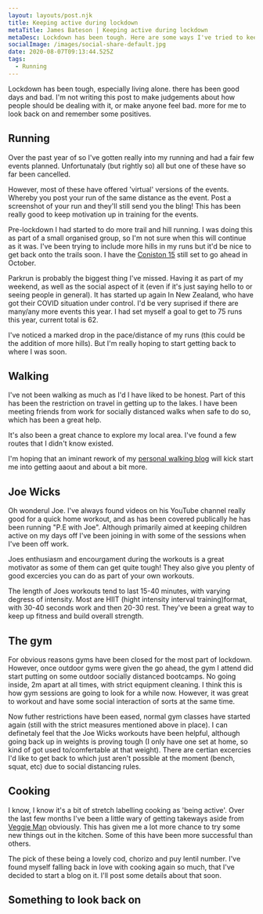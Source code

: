```yaml
---
layout: layouts/post.njk
title: Keeping active during lockdown
metaTitle: James Bateson | Keeping active during lockdown
metaDesc: Lockdown has been tough. Here are some ways I've tried to keep active.
socialImage: /images/social-share-default.jpg
date: 2020-08-07T09:13:44.525Z
tags:
  - Running
---
```

Lockdown has been tough, especially living alone. there has been good days and bad. I'm not writing this post to make judgements about how people should be dealing with it, or make anyone feel bad. more for me to look back on and remember some positives.

## Running

Over the past year of so I've gotten really into my running and had a fair few events planned. Unfortunataly (but rightly so) all but one of these have so far been cancelled.

However, most of these have offered 'virtual' versions of the events. Whereby you post your run of the same distance as the event. Post a screenshot of your run and they'll still send you the bling! This has been really good to keep motivation up in training for the events.

Pre-lockdown I had started to do more trail and hill running. I was doing this as part of a small organised group, so I'm not sure when this will continue as it was. I've been trying to include more hills in my runs but it'd be nice to get back onto the trails soon. I have the [Coniston 15](https://www.lakelandtrails.org/coniston) still set to go ahead in October.

Parkrun is probably the biggest thing I've missed. Having it as part of my weekend, as well as the social aspect of it (even if it's just saying hello to or seeing people in general). It has started up again In New Zealand, who have got their COVID situation under control. I'd be very suprised if there are many/any more events this year. I had set myself a goal to get to 75 runs this year, current total is 62.

I've noticed a marked drop in the pace/distance of my runs (this could be the addition of more hills). But I'm really hoping to start getting back to where I was soon.

## Walking

I've not been walking as much as I'd I have liked to be honest. Part of this has been the restriction on travel in getting up to the lakes. I have been meeting friends from work for socially distanced walks when safe to do so, which has been a great help.

It's also been a great chance to explore my local area. I've found a few routes that I didn't know existed.

I'm hoping that an iminant rework of my [personal walking blog](https://walks.jamesbateson.co.uk/) will kick start me into getting aaout and about a bit more.

## Joe Wicks

Oh wonderul Joe. I've always found videos on his YouTube channel really good for a quick home workout, and as has been covered publically he has been running "P.E with Joe". Although primarily aimed at keeping children active on my days off I've been joining in with some of the sessions when I've been off work.

Joes enthusiasm and encourgament during the workouts is a great motivator as some of them can get quite tough! They also give you plenty of good excercies you can do as part of your own workouts.

The length of Joes workouts tend to last 15-40 minutes, with varying degress of intensity. Most are HIIT (hight intensity interval training)format, with 30-40 seconds work and then 20-30 rest. They've been a great way to keep up fitness and build overall strength.

## The gym

For obvious reasons gyms have been closed for the most part of lockdown. However, once outdoor gyms were given the go ahead, the gym I attend did start putting on some outdoor socially distanced bootcamps. No going inside, 2m apart at all times, with strict equipment cleaning. I think this is how gym sessions are going to look for a while now. However, it was great to workout and have some social interaction of sorts at the same time.

Now futher restrictions have been eased, normal gym classes have started again (still with the strict measures mentioned above in place). I can definetaly feel that the Joe Wicks workouts have been helpful, although going back up in weights is proving tough (I only have one set at home, so kind of got used to/comfertable at that weight). There are certian excercies I'd like to get back to which just aren't possible at the moment (bench, squat, etc) due to social distancing rules.

## Cooking 

I know, I know it's a bit of stretch labelling cooking as 'being active'. Over the last few months I've been a little wary of getting takeways aside from [Veggie Man](https://jamesbateson.co.uk/project/isveggiemanhere/) obviously. This has given me a lot more chance to try some new things out in the kitchen. Some of this have been more successful than others.

The pick of these being a lovely cod, chorizo and puy lentil number. I've found myself falling back in love with cooking again so much, that I've decided to start a blog on it. I'll post some details about that soon.

## Something to look back on
